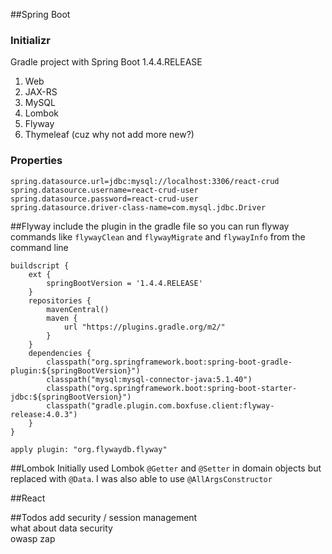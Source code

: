 ##Spring Boot
### Initializr
Gradle project with Spring Boot 1.4.4.RELEASE  
1. Web  
2. JAX-RS  
3. MySQL  
4. Lombok  
5. Flyway  
6. Thymeleaf (cuz why not add more new?)  

### Properties
```
spring.datasource.url=jdbc:mysql://localhost:3306/react-crud
spring.datasource.username=react-crud-user
spring.datasource.password=react-crud-user
spring.datasource.driver-class-name=com.mysql.jdbc.Driver
```

##Flyway
include the plugin in the gradle file so you can run flyway commands like `flywayClean` and `flywayMigrate` and `flywayInfo` from the command line
```
buildscript { 
	ext {  
		springBootVersion = '1.4.4.RELEASE'  
	}  
	repositories {  
		mavenCentral()  
        maven {  
            url "https://plugins.gradle.org/m2/"  
        }  
	}  
	dependencies {  
		classpath("org.springframework.boot:spring-boot-gradle-plugin:${springBootVersion}")  
        classpath("mysql:mysql-connector-java:5.1.40")  
        classpath("org.springframework.boot:spring-boot-starter-jdbc:${springBootVersion}")  
        classpath("gradle.plugin.com.boxfuse.client:flyway-release:4.0.3")  
	}  
}  

apply plugin: "org.flywaydb.flyway"
```
##Lombok
Initially used Lombok `@Getter` and `@Setter` in domain objects but replaced with `@Data`.  I was also able to use `@AllArgsConstructor`

##React

##Todos
add security / session management  
what about data security   
owasp zap  
